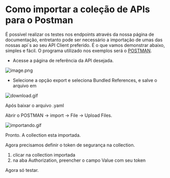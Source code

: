 # Como importar a coleção de APIs para o Postman

É possível realizar os testes nos endpoints através da nossa página de documentação, entretanto pode ser necessário a importação de umas das nossas api´s ao seu API Client preferido. É o que vamos demonstrar abaixo, simples e fácil. O programa utilizado nos exemplos será o [POSTMAN](https://www.postman.com).



- Acesse a página de referência da API desejada.

<!--
focus: false
-->
![image.png](https://stoplight.io/api/v1/projects/cHJqOjgyMDQx/images/Otg79unc2vA)

- Selecione a opção export e seleciona Bundled References, e salve o arquivo em 

<!--
focus: false
-->
![download.gif](https://stoplight.io/api/v1/projects/cHJqOjgyMDQx/images/X2qE2e2yXrw)

Após baixar o arquivo .yaml

Abrir o POSTMAN -> import -> File -> Upload Files.

<!--
focus: false
-->
![importando.gif](https://stoplight.io/api/v1/projects/cHJqOjgyMDQx/images/f46myXG9sYM)

Pronto. A collection esta importada.

Agora precisamos definir o token de segurança na collection.

1. clicar na collection importada
2. na aba Authorization, preencher o campo Value com seu token

Agora só testar.
